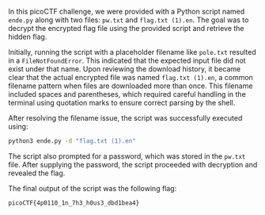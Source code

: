 In this picoCTF challenge, we were provided with a Python script named `ende.py` along with two files: `pw.txt` and `flag.txt (1).en`. The goal was to decrypt the encrypted flag file using the provided script and retrieve the hidden flag.

Initially, running the script with a placeholder filename like `pole.txt` resulted in a `FileNotFoundError`. This indicated that the expected input file did not exist under that name. Upon reviewing the download history, it became clear that the actual encrypted file was named `flag.txt (1).en`, a common filename pattern when files are downloaded more than once. This filename included spaces and parentheses, which required careful handling in the terminal using quotation marks to ensure correct parsing by the shell.

After resolving the filename issue, the script was successfully executed using:

```bash
python3 ende.py -d "flag.txt (1).en"
```

The script also prompted for a password, which was stored in the `pw.txt` file. After supplying the password, the script proceeded with decryption and revealed the flag.

The final output of the script was the following flag:

```
picoCTF{4p0110_1n_7h3_h0us3_dbd1bea4}
```


